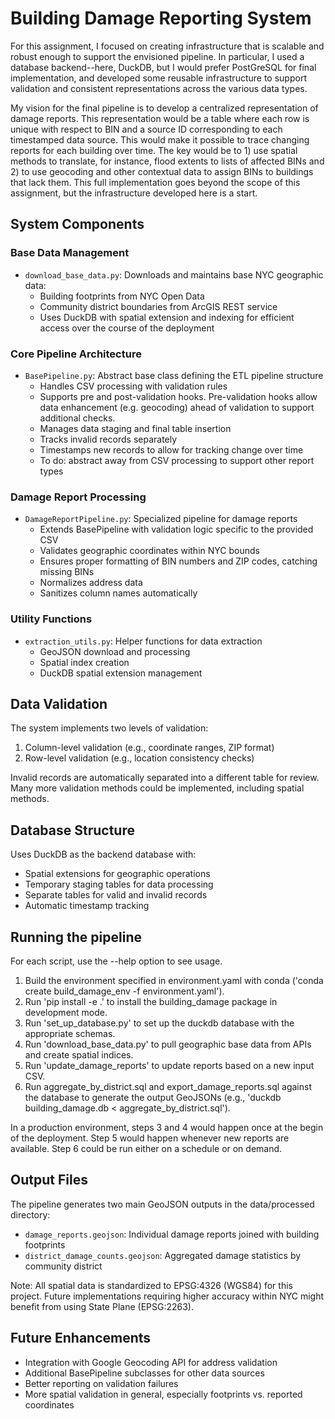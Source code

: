 # Building Damage Reporting System

For this assignment, I focused on creating infrastructure that is scalable and robust enough to support the envisioned pipeline. In particular, I used a database backend--here, DuckDB, but I would prefer PostGreSQL for final implementation, and developed some reusable infrastructure to support validation and consistent representations across the various data types.

My vision for the final pipeline is to develop a centralized representation of damage reports. This representation would be a table where each row is unique with respect to BIN and a source ID corresponding to each timestamped data source. This would make it possible to trace changing reports for each building over time. The key would be to 1) use spatial methods to translate, for instance, flood extents to lists of affected BINs and 2) to use geocoding and other contextual data to assign BINs to buildings that lack them. This full implementation goes beyond the scope of this assignment, but the infrastructure developed here is a start.


## System Components

### Base Data Management
- `download_base_data.py`: Downloads and maintains base NYC geographic data:
  - Building footprints from NYC Open Data
  - Community district boundaries from ArcGIS REST service
  - Uses DuckDB with spatial extension and indexing for efficient access over the course of the deployment

### Core Pipeline Architecture
- `BasePipeline.py`: Abstract base class defining the ETL pipeline structure
  - Handles CSV processing with validation rules
  - Supports pre and post-validation hooks. Pre-validation hooks allow data enhancement (e.g. geocoding) ahead of validation to support additional checks.
  - Manages data staging and final table insertion
  - Tracks invalid records separately
  - Timestamps new records to allow for tracking change over time
  - To do: abstract away from CSV processing to support other report types

### Damage Report Processing
- `DamageReportPipeline.py`: Specialized pipeline for damage reports
  - Extends BasePipeline with validation logic specific to the provided CSV
  - Validates geographic coordinates within NYC bounds
  - Ensures proper formatting of BIN numbers and ZIP codes, catching missing BINs
  - Normalizes address data
  - Sanitizes column names automatically

### Utility Functions
- `extraction_utils.py`: Helper functions for data extraction
  - GeoJSON download and processing
  - Spatial index creation
  - DuckDB spatial extension management

## Data Validation
The system implements two levels of validation:
1. Column-level validation (e.g., coordinate ranges, ZIP format)
2. Row-level validation (e.g., location consistency checks)

Invalid records are automatically separated into a different table for review.
Many more validation methods could be implemented, including spatial methods.

## Database Structure
Uses DuckDB as the backend database with:
- Spatial extensions for geographic operations
- Temporary staging tables for data processing
- Separate tables for valid and invalid records
- Automatic timestamp tracking

## Running the pipeline
For each script, use the --help option to see usage.
1. Build the environment specified in environment.yaml with conda ('conda create build_damage_env -f environment.yaml').
2. Run 'pip install -e .' to install the building_damage package in development mode.
3. Run 'set_up_database.py' to set up the duckdb database with the appropriate schemas.
4. Run 'download_base_data.py' to pull geographic base data from APIs and create spatial indices.
5. Run 'update_damage_reports' to update reports based on a new input CSV.
6. Run aggregate_by_district.sql and export_damage_reports.sql against the database to generate the output GeoJSONs (e.g., 'duckdb building_damage.db < aggregate_by_district.sql').

In a production environment, steps 3 and 4 would happen once at the begin of the deployment. Step 5 would happen whenever new reports are available. Step 6 could be run either on a schedule or on demand.


## Output Files
The pipeline generates two main GeoJSON outputs in the data/processed directory:
- `damage_reports.geojson`: Individual damage reports joined with building footprints
- `district_damage_counts.geojson`: Aggregated damage statistics by community district

Note: All spatial data is standardized to EPSG:4326 (WGS84) for this project. Future implementations requiring higher accuracy within NYC might benefit from using State Plane (EPSG:2263).

## Future Enhancements
- Integration with Google Geocoding API for address validation
- Additional BasePipeline subclasses for other data sources
- Better reporting on validation failures
- More spatial validation in general, especially footprints vs. reported coordinates

